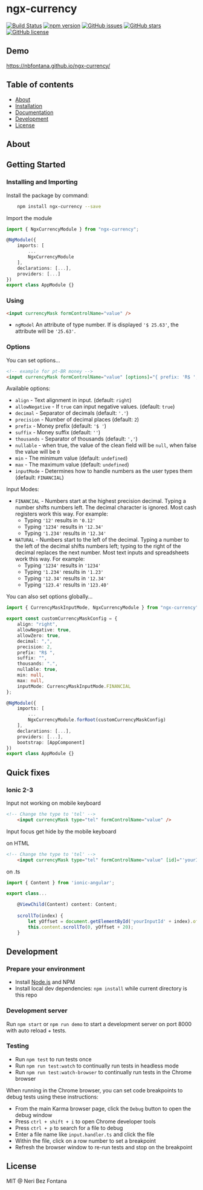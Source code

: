 # ngx-currency

[![Build Status](https://travis-ci.org/nbfontana/ngx-currency.svg?branch=master)](https://travis-ci.org/nbfontana/ngx-currency)
[![npm version](https://badge.fury.io/js/ngx-currency.png)](http://badge.fury.io/js/ngx-currency)
[![GitHub issues](https://img.shields.io/github/issues/nbfontana/ngx-currency.png)](https://github.com/nbfontana/ngx-currency/issues)
[![GitHub stars](https://img.shields.io/github/stars/nbfontana/ngx-currency.png)](https://github.com/nbfontana/ngx-currency/stargazers)
[![GitHub license](https://img.shields.io/badge/license-MIT-blue.png)](https://raw.githubusercontent.com/nbfontana/ngx-currency/master/LICENSE)

## Demo

https://nbfontana.github.io/ngx-currency/

## Table of contents

- [About](#about)
- [Installation](#installation)
- [Documentation](https://nbfontana.github.io/ngx-currency/docs/)
- [Development](#development)
- [License](#license)

## About

## Getting Started

### Installing and Importing

Install the package by command:

```sh
    npm install ngx-currency --save
```

Import the module

```ts
import { NgxCurrencyModule } from "ngx-currency";

@NgModule({
    imports: [
        ...
        NgxCurrencyModule
    ],
    declarations: [...],
    providers: [...]
})
export class AppModule {}
```

### Using 

```html
<input currencyMask formControlName="value" />
```

 * `ngModel` An attribute of type number. If is displayed `'$ 25.63'`, the attribute will be `'25.63'`.

### Options 

You can set options...

```html
<!-- example for pt-BR money -->
<input currencyMask formControlName="value" [options]="{ prefix: 'R$ ', thousands: '.', decimal: ',' }"/>
```  

Available options: 

 * `align` - Text alignment in input. (default: `right`)
 * `allowNegative` - If `true` can input negative values.  (default: `true`)
 * `decimal` -  Separator of decimals (default: `'.'`)
 * `precision` - Number of decimal places (default: `2`)
 * `prefix` - Money prefix (default: `'$ '`)
 * `suffix` - Money suffix (default: `''`)
 * `thousands` - Separator of thousands (default: `','`)
 * `nullable` - when true, the value of the clean field will be `null`, when false the value will be `0`
 * `min` - The minimum value (default: `undefined`)
 * `max` - The maximum value (default: `undefined`)
 * `inputMode` - Determines how to handle numbers as the user types them (default: `FINANCIAL`)

Input Modes:

 * `FINANCIAL` - Numbers start at the highest precision decimal. Typing a number shifts numbers left.
                 The decimal character is ignored. Most cash registers work this way. For example:
   * Typing `'12'` results in `'0.12'`
   * Typing `'1234'` results in `'12.34'`
   * Typing `'1.234'` results in `'12.34'`
 * `NATURAL` - Numbers start to the left of the decimal. Typing a number to the left of the decimal shifts
               numbers left; typing to the right of the decimal replaces the next number. Most text inputs
               and spreadsheets work this way. For example:
   * Typing `'1234'` results in `'1234'`
   * Typing `'1.234'` results in `'1.23'`
   * Typing `'12.34'` results in `'12.34'`
   * Typing `'123.4'` results in `'123.40'`

You can also set options globally...

```ts
import { CurrencyMaskInputMode, NgxCurrencyModule } from "ngx-currency";

export const customCurrencyMaskConfig = {
    align: "right",
    allowNegative: true,
    allowZero: true,
    decimal: ",",
    precision: 2,
    prefix: "R$ ",
    suffix: "",
    thousands: ".",
    nullable: true,
    min: null,
    max: null,
    inputMode: CurrencyMaskInputMode.FINANCIAL
};

@NgModule({
    imports: [
        ...
        NgxCurrencyModule.forRoot(customCurrencyMaskConfig)
    ],
    declarations: [...],
    providers: [...],
    bootstrap: [AppComponent]
})
export class AppModule {}
```

## Quick fixes

### Ionic 2-3

Input not working on mobile keyboard

```html
<!-- Change the type to 'tel' -->
    <input currencyMask type="tel" formControlName="value" />
```

Input focus get hide by the mobile keyboard

on HTML
```html
<!-- Change the type to 'tel' -->
    <input currencyMask type="tel" formControlName="value" [id]="'yourInputId' + index" (focus)="scrollTo(index)" />
```

on .ts
```ts
import { Content } from 'ionic-angular';

export class...

    @ViewChild(Content) content: Content;
  
    scrollTo(index) {
        let yOffset = document.getElementById('yourInputId' + index).offsetTop;
        this.content.scrollTo(0, yOffset + 20);
    }
```

## Development

### Prepare your environment
* Install [Node.js](http://nodejs.org/) and NPM
* Install local dev dependencies: `npm install` while current directory is this repo

### Development server
Run `npm start` or `npm run demo` to start a development server on port 8000 with auto reload + tests.

### Testing
* Run `npm test` to run tests once
* Run `npm run test:watch` to continually run tests in headless mode
* Run `npm run test:watch-browser` to continually run tests in the Chrome browser

When running in the Chrome browser, you can set code breakpoints to debug tests using these instructions:
* From the main Karma browser page, click the `Debug` button to open the debug window
* Press `ctrl + shift + i` to open Chrome developer tools
* Press `ctrl + p` to search for a file to debug
* Enter a file name like `input.handler.ts` and click the file
* Within the file, click on a row number to set a breakpoint
* Refresh the browser window to re-run tests and stop on the breakpoint

## License

MIT @ Neri Bez Fontana
